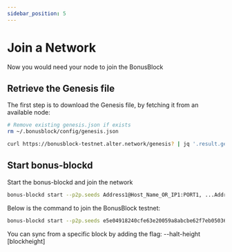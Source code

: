 ```yaml
---
sidebar_position: 5
---
```


# Join a Network
Now you would need your node to join the BonusBlock 

## Retrieve the Genesis file
The first step is to download the Genesis file, by fetching it from an available node:
```bash
# Remove existing genesis.json if exists
rm ~/.bonusblock/config/genesis.json

curl https://bonusblock-testnet.alter.network/genesis? | jq '.result.genesis' > ~/.bonusblock/config/genesis.json
```

## Start bonus-blockd
Start the bonus-blockd and join the network

```bash
bonus-blockd start --p2p.seeds Address1@Host_Name_OR_IP1:PORT1, ...AddressN@Host_Name_OR_IPN:PORTN
```
Below is the command to join the BonusBlock testnet:

```bash
bonus-blockd start --p2p.seeds e5e04918240cfe63e20059a8abcbe62f7eb05036@bonusblock-testnet-p2p.alter.network:26656
```

You can sync from a specific block by adding the flag: --halt-height [blockheight]
